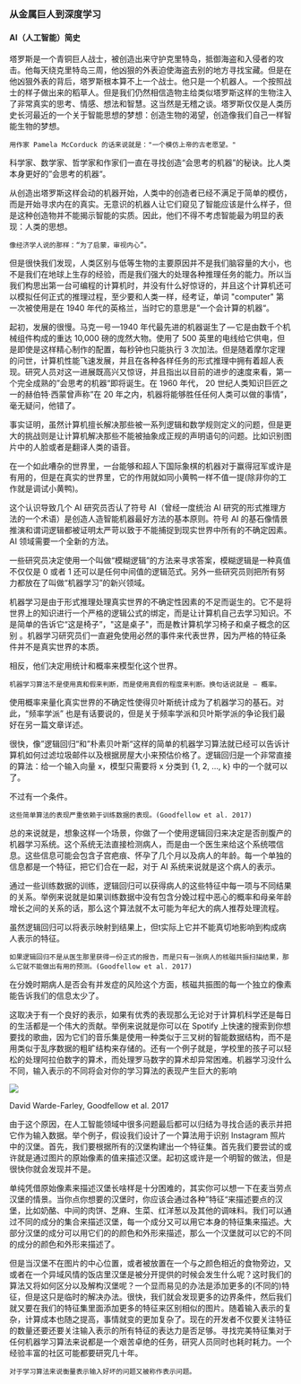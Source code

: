 ### 从金属巨人到深度学习

#### AI（人工智能）简史

塔罗斯是一个青铜巨人战士，被创造出来守护克里特岛，抵御海盗和入侵者的攻击。他每天绕克里特岛三周，他凶狠的外表迫使海盗去别的地方寻找宝藏。但是在他凶狠外表的背后，塔罗斯根本算不上一个战士。他只是一个机器人。一个按照战士的样子做出来的稻草人。但是我们仍然相信造物主给类似塔罗斯这样的生物注入了非常真实的思考、情感、想法和智慧。这当然是无稽之谈。塔罗斯仅仅是人类历史长河最近的一个关于智能思想的梦想：创造生物的渴望，创造像我们自己一样智能生物的梦想。

    用作家 Pamela McCorduck 的话来说就是："一个模仿上帝的古老愿望。"


科学家、数学家、哲学家和作家们一直在寻找创造“会思考的机器”的秘诀。比人类本身更好的”会思考的机器“。

从创造出塔罗斯这样会动的机器开始，人类中的创造者已经不满足于简单的模仿，而是开始寻求内在的真实。无意识的机器人让它们窥见了智能应该是什么样子，但是这种创造物并不能揭示智能的实质。因此，他们不得不考虑智能最为明显的表现：人类的思想。


    像经济学人说的那样：“为了启蒙，审视内心”。


但是很快我们发现，人类区别与低等生物的主要原因并不是我们脑容量的大小，也不是我们在地球上生存的经验，而是我们强大的处理各种推理任务的能力。所以当我们构思出第一台可编程的计算机时，并没有什么好惊讶的，并且这个计算机还可以模拟任何正式的推理过程，至少要和人类一样，经考证，单词 "computer" 第一次被使用是在 1940 年代的英格兰，当时它的意思是”一个会计算的机器“。


起初，发展的很慢。马克一号 —1940 年代最先进的机器诞生了 — 它是由数千个机械组件构成的重达 10,000 磅的庞然大物。使用了 500 英里的电线给它供电，但是即使是这样精心制作的配置，每秒钟也只能执行 3 次加法。但是随着摩尔定理的问世，计算机性能飞速发展，并且在各种各样任务的形式推理中拥有着超人表现。研究人员对这一进展既高兴又惊讶，并且指出以目前的进步的速度来看，第一个完全成熟的”会思考的机器“即将诞生。在 1960 年代， 20 世纪人类知识巨匠之一的赫伯特·西蒙曾声称”在 20 年之内，机器将能够胜任任何人类可以做的事情”，毫无疑问，他错了。


事实证明，虽然计算机擅长解决那些被一系列逻辑和数学规则定义的问题，但是更大的挑战则是让计算机解决那些不能被抽象成正规的声明语句的问题。比如识别图片中的人脸或者是翻译人类的语音。


在一个如此嘈杂的世界里，一台能够和超人下国际象棋的机器对于赢得冠军或许是有用的，但是在真实的世界里，它的作用就如同小黄鸭一样不值一提(除非你的工作就是调试小黄鸭)。

这个认识导致几个 AI 研究员否认了符号 AI（曾经一度统治 AI 研究的形式推理方法的一个术语）是创造人造智能机器最好方法的基本原则。符号 AI 的基石像情景推演和谓词逻辑都被证明太严苛以致于不能捕捉到现实世界中所有的不确定因素。AI 领域需要一个全新的方法。


一些研究员决定使用一个叫做“模糊逻辑”的方法来寻求答案，模糊逻辑是一种真值不仅仅是 0 或者 1 还可以是任何中间值的逻辑范式。另外一些研究员则把所有努力都放在了叫做“机器学习”的新兴领域。

机器学习是由于形式推理处理真实世界的不确定性因素的不足而诞生的。它不是将世界上的知识进行一个严格的逻辑公式的绑定，而是让计算机自己去学习知识。不是简单的告诉它“这是椅子”，"这是桌子"，而是教计算机学习椅子和桌子概念的区别 。机器学习研究员们一直避免使用必然的事件来代表世界，因为严格的特征条件并不是真实世界的本质。

相反，他们决定用统计和概率来模型化这个世界。

    机器学习算法不是使用真和假来判断，而是使用真假的程度来判断。换句话说就是 — 概率。


使用概率来量化真实世界的不确定性使得贝叶斯统计成为了机器学习的基石。对此，“频率学派” 也是有话要说的，但是关于频率学派和贝叶斯学派的争论我们最好在另一篇文章详述。

很快，像”逻辑回归“和”朴素贝叶斯“这样的简单的机器学习算法就已经可以告诉计算机如何过滤垃圾邮件以及根据房屋大小来预估价格了。逻辑回归是一个非常直接的算法：给一个输入向量 x，模型只需要将 x 分类到 {1, 2, …, k} 中的一个就可以了。

不过有一个条件。

    这些简单算法的表现严重依赖于训练数据的表现。(Goodfellow et al. 2017)

总的来说就是，想象这样一个场景，你做了一个使用逻辑回归来决定是否剖腹产的机器学习系统。这个系统无法直接检测病人，而是由一个医生来给这个系统喂信息。这些信息可能会包含子宫疤痕、怀孕了几个月以及病人的年龄。每一个单独的信息都是一个特征，把它们合在一起，对于 AI 系统来说就是这个病人的表示。

通过一些训练数据的训练，逻辑回归可以获得病人的这些特征中每一项与不同结果的关系。举例来说就是如果训练数据中没有包含分娩过程中恶心的概率和母亲年龄增长之间的关系的话，那么这个算法就不太可能为年纪大的病人推荐处理流程。

虽然逻辑回归可以将表示映射到结果上，但t实际上它并不能真切地影响到构成病人表示的特征。

    如果逻辑回归不是从医生那里获得一份正式的报告，而是只有一张病人的核磁共振扫描结果，那么它就不能做出有用的预测。(Goodfellow et al. 2017)

在分娩时期病人是否会有并发症的风险这个方面，核磁共振图的每一个独立的像素能告诉我们的信息太少了。

这取决于有一个良好的表示，如果有优秀的表现那么无论对于计算机科学还是每日的生活都是一个伟大的贡献。举例来说就是你可以在 Spotify 上快速的搜索到你想要找的歌曲，因为它们的音乐集是使用一种类似于三叉树的智能数据结构，而不是用类似于乱序数据的粗旷结构来存储的。还有一个例子就是，学校里的孩子可以轻松的处理阿拉伯数字的算术，而处理罗马数字的算术却异常困难。机器学习没什么不同，输入表示的不同将会对你的学习算法的表现产生巨大的影响


![](https://cdn-images-1.medium.com/max/800/1*mjzOs0JuZS7TfP0RXNc8Ew.png)


David Warde-Farley, Goodfellow et al. 2017


由于这个原因，在人工智能领域中很多问题最后都可以归结为寻找合适的表示并把它作为输入数据。举个例子，假设我们设计了一个算法用于识别 Instagram 照片中的汉堡。首先，我们要根据所有的汉堡构建出一个特征集。首先我们要尝试的或许就是通过图片的原始像素的值来描述汉堡。起初这或许是一个明智的做法，但是很快你就会发现并不是。

单纯凭借原始像素来描述汉堡长啥样是十分困难的，其实你可以想一下在麦当劳点汉堡的情景。当你点你想要的汉堡时，你应该会通过各种”特征“来描述要点的汉堡，比如奶酪、中间的肉饼、芝麻、生菜、红洋葱以及其他的调味料。我们可以通过不同的成分的集合来描述汉堡，每一个成分又可以用它本身的特征集来描述。大部分汉堡的成分可以用它们的的颜色和外形来描述，那么一个汉堡就可以它的不同的成分的颜色和外形来描述了。

但是当汉堡不在图片的中心位置，或者被放置在一个与之颜色相近的食物旁边，又或者在一个异域风情的饭店里汉堡是被分开提供的时候会发生什么呢？这时我们的算法又将如何区分以及解构汉堡呢？一个显而易见的办法是添加更多的(不同的)特征，但是这只是临时的解决办法。很快，我们就会发现更多的边界条件，然后我们就又要在我们的特征集里面添加更多的特征来区别相似的图片。随着输入表示的复杂，计算成本也随之提高，事情就变的更加复杂了。现在的开发者不仅要关注特征的数量还要还要关注输入表示的所有特征的表达力是否足够。寻找完美特征集对于任何机器学习算法来说都是一个艰苦卓绝的任务，研究人员同时也耗时耗力。一个经验丰富的社区可能都要研究几十年。

    对于学习算法来说衡量表示输入好坏的问题又被称作表示问题。